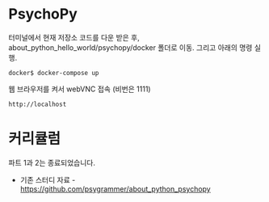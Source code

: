 # PsychoPy

터미널에서 현재 저장소 코드를 다운 받은 후, about_python_hello_world/psychopy/docker 폴더로 이동. 그리고 아래의 명령 실행.
```
docker$ docker-compose up
```
웹 브라우저를 켜서 webVNC 접속 (비번은 1111)
```
http://localhost
```


# 커리큘럼

파트 1과 2는 종료되었습니다.
* 기존 스터디 자료 - https://github.com/psygrammer/about_python_psychopy

